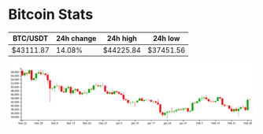 # Bitcoin Stats

BTC/USDT|24h change|24h high|24h low|
|---|---|---|---|
|$43111.87|14.08%|$44225.84|$37451.56|

<img src="./chart.svg">
